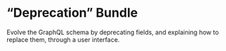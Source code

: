 # “Deprecation” Bundle

Evolve the GraphQL schema by deprecating fields, and explaining how to replace them, through a user interface.

<!-- ## List of bundled extensions

- [Deprecation Notifier](../../../../../extensions/deprecation-notifier/docs/modules/deprecation-notifier/en.md)
- [Field Deprecation](../../../../../extensions/field-deprecation/docs/modules/field-deprecation/en.md) -->
